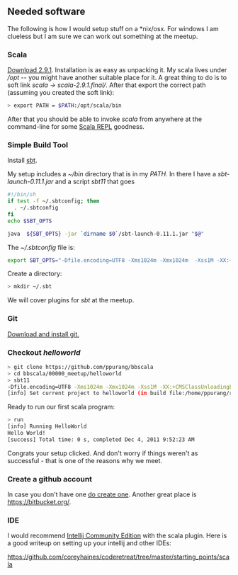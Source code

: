 ## Needed software

The following is how I would setup stuff on a *nix/osx. For windows I am clueless but I am sure we can work out something at the meetup.

### Scala

[Download 2.9.1](http://www.scala-lang.org/downloads). Installation is as easy as unpacking it. My scala lives under _/opt_ -- you might have another suitable place for it. A great thing to do is to soft link _scala -> scala-2.9.1.final/_. After that export the correct path (assuming you created the soft link):

```bash  
> export PATH = $PATH:/opt/scala/bin  
```
After that you should be able to invoke _scala_ from anywhere at the command-line for some [Scala REPL](http://www.youtube.com/watch?v=YpjKzKzC7jI) goodness. 

### Simple Build Tool

Install [sbt](https://github.com/harrah/xsbt/wiki/Getting-Started-Setup). 

My setup includes a _~/bin_ directory that is in my _PATH_. In there I have a _sbt-launch-0.11.1.jar_ and a script _sbt11_ that goes

```bash
#!/bin/sh
if test -f ~/.sbtconfig; then
  . ~/.sbtconfig
fi
echo $SBT_OPTS

java  ${SBT_OPTS} -jar `dirname $0`/sbt-launch-0.11.1.jar "$@"
``` 
The _~/.sbtconfig_ file is:

```bash
export SBT_OPTS="-Dfile.encoding=UTF8 -Xms1024m -Xmx1024m  -Xss1M -XX:+CMSClassUnloadingEnabled -XX:MaxPermSize=256m -Dsbt.boot.directory=$HOME/.sbt/boot/"
```

Create a directory:

```bash
> mkdir ~/.sbt
```

We will cover plugins for _sbt_ at the meetup.

### Git

[Download and install git.](http://git-scm.com/download)

### Checkout _helloworld_

```bash
> git clone https://github.com/ppurang/bbscala
> cd bbscala/00000_meetup/helloworld
> sbt11
-Dfile.encoding=UTF8 -Xms1024m -Xmx1024m -Xss1M -XX:+CMSClassUnloadingEnabled -XX:MaxPermSize=256m -Dsbt.boot.directory=/home/ppurang/.sbt/boot/
[info] Set current project to helloworld (in build file:/home/ppurang/repositories/github/meri/bbscala/00000_meetup/helloworld/)
```

Ready to run our first scala program:

```bash
> run
[info] Running HelloWorld 
Hello World!
[success] Total time: 0 s, completed Dec 4, 2011 9:52:23 AM
```

Congrats your setup clicked. And don't worry if things weren't as successful - that is one of the reasons why we meet.


### Create a github account

In case you don't have one [do create one](https://github.com/signup/free). Another great place is https://bitbucket.org/.

### IDE

I would recommend [Intellij Community Edition](http://www.jetbrains.com/idea/download/) with the scala plugin. Here is a good writeup on setting up your intellij and other IDEs:

https://github.com/coreyhaines/coderetreat/tree/master/starting_points/scala

